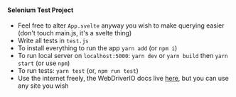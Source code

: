#### Selenium Test Project

- Feel free to alter `App.svelte` anyway you wish to make querying easier (don't touch main.js, it's a svelte thing)
- Write all tests in `test.js`
- To install everything to run the app `yarn add` (or `npm i`)
- To run local server on `localhost:5000`: `yarn dev` or `yarn build` then `yarn start` (or use `npm`)
- To run tests: `yarn test` (or, `npm run test`)
- Use the internet freely, the WebDriverIO docs live [here](https://webdriver.io/docs), but you can use any site you wish
